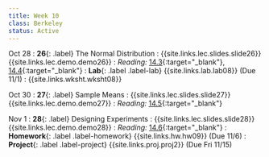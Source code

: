 ```yaml
---
title: Week 10
class: Berkeley
status: Active
---
```


Oct 28
: **26**{: .label} The Normal Distribution
    : {{site.links.lec.slides.slide26}} {{site.links.lec.demo.demo26}}
: _Reading:_ [14.3](https://inferentialthinking.com/chapters/14/3/SD_and_the_Normal_Curve.html){:target="_blank"}, [14.4](https://inferentialthinking.com/chapters/14/4/Central_Limit_Theorem.html){:target="_blank"}
: **Lab**{: .label .label-lab} {{site.links.lab.lab08}} (Due 11/1)
  : {{site.links.wksht.wksht08}}

Oct 30
: **27**{: .label} Sample Means
    : {{site.links.lec.slides.slide27}} {{site.links.lec.demo.demo27}}
: _Reading:_ [14.5](https://inferentialthinking.com/chapters/14/5/Variability_of_the_Sample_Mean.html){:target="_blank"}

Nov 1
: **28**{: .label} Designing Experiments
  : {{site.links.lec.slides.slide28}} {{site.links.lec.demo.demo28}}
: _Reading:_ [14.6](https://inferentialthinking.com/chapters/14/6/Choosing_a_Sample_Size.html){:target="_blank"}
: **Homework**{: .label .label-homework} {{site.links.hw.hw09}} (Due 11/6)
: **Project**{: .label .label-project} {{site.links.proj.proj2}} (Due Fri 11/15)